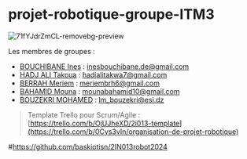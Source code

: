  # projet-robotique-groupe-ITM3
![71fYJdrZmCL-removebg-preview](https://github.com/user-attachments/assets/28251d16-a240-4e61-83e9-a8ac9b1dd85c)

 Les membres de groupes : 
 
 * [BOUCHIBANE Ines](https://github.com/Inesbouchibane) : inesbouchibane.de@gmail.com
 * [HADJ ALI Takoua](https://github.com/Takoua123) : hadjalitakwa7@gmail.com
 * [BERRAH Meriem](https://github.com/meriem2130)   : meriembrh6@gmail.com
 * [BAHAMID Mouna](https://github.com/mouna2235677890)   : mounabahamid10@gmail.com
 * [BOUZEKRI MOHAMED](https://github.com/bouzekrimohamed) : lm_bouzekri@esi.dz 

   
 > Template Trello pour Scrum/Agile : [https://trello.com/b/OjUJheXD/2i013-template](https://trello.com/b/0Cys3vIn/organisation-de-projet-robotique)




#https://github.com/baskiotisn/2IN013robot2024
